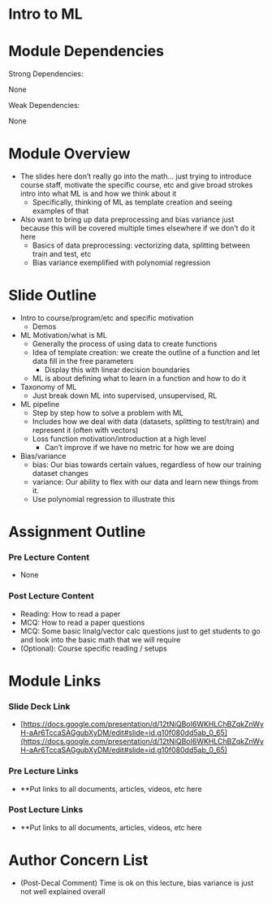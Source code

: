 # Intro to ML

# Module Dependencies

Strong Dependencies:

None

Weak Dependencies:

None

# Module Overview

- The slides here don’t really go into the math… just trying to introduce course staff, motivate the specific course, etc and give broad strokes intro into what ML is and how we think about it
    - Specifically, thinking of ML as template creation and seeing examples of that
- Also want to bring up data preprocessing and bias variance just because this will be covered multiple times elsewhere if we don’t do it here
    - Basics of data preprocessing: vectorizing data, splitting between train and test, etc
    - Bias variance exemplified with polynomial regression

# Slide Outline

- Intro to course/program/etc and specific motivation
    - Demos
- ML Motivation/what is ML
    - Generally the process of using data to create functions
    - Idea of template creation: we create the outline of a function and let data fill in the free parameters
        - Display this with linear decision boundaries
    - ML is about defining what to learn in a function and how to do it
- Taxonomy of ML
    - Just break down ML into supervised, unsupervised, RL
- ML pipeline
    - Step by step how to solve a problem with ML
    - Includes how we deal with data (datasets, splitting to test/train) and represent it (often with vectors)
    - Loss function motivation/introduction at a high level
        - Can’t improve if we have no metric for how we are doing
- Bias/variance
    - bias: Our bias towards certain values, regardless of how our training dataset changes
    - variance: Our ability to flex with our data and learn new things from it.
    - Use polynomial regression to illustrate this

# Assignment Outline

### Pre Lecture Content

- None

### Post Lecture Content

- Reading: How to read a paper
- MCQ: How to read a paper questions
- MCQ: Some basic linalg/vector calc questions just to get students to go and look into the basic math that we will require
- (Optional): Course specific reading / setups

# Module Links

### Slide Deck Link

- [https://docs.google.com/presentation/d/12tNiQBoI6WKHLChBZqkZnWyH-aAr6TccaSAGgubXyDM/edit#slide=id.g10f080dd5ab_0_65](https://docs.google.com/presentation/d/12tNiQBoI6WKHLChBZqkZnWyH-aAr6TccaSAGgubXyDM/edit#slide=id.g10f080dd5ab_0_65)

### Pre Lecture Links

- **Put links to all documents, articles, videos, etc here

### Post Lecture Links

- **Put links to all documents, articles, videos, etc here

# Author Concern List

- (Post-Decal Comment) Time is ok on this lecture, bias variance is just not well explained overall